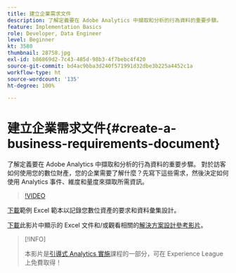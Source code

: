 ```yaml
---
title: 建立企業需求文件
description: 了解定義要在 Adobe Analytics 中擷取和分析的行為資料的重要步驟。
feature: Implementation Basics
role: Developer, Data Engineer
level: Beginner
kt: 3580
thumbnail: 28758.jpg
exl-id: b86869d2-7c43-485d-98b3-4f7bebc4f420
source-git-commit: bd4ac9bba3d240f571991d32dbe3b225a4452c1a
workflow-type: ht
source-wordcount: '135'
ht-degree: 100%

---
```


# 建立企業需求文件{#create-a-business-requirements-document}

了解定義要在 Adobe Analytics 中擷取和分析的行為資料的重要步驟。 對於訪客如何使用您的數位財產，您的企業需要了解什麼？先寫下這些需求，然後決定如何使用 Analytics 事件、維度和量度來擷取所需資訊。

>[!VIDEO](https://video.tv.adobe.com/v/28758/?quality=12)

[下載](assets/aa-implementation-playbook.xlsx)範例 Excel 範本以記錄您數位資產的要求和資料彙集設計。

[下載](assets/geometrixx-clothiers-brd-sdr.xlsx)此影片中顯示的 Excel 文件和/或觀看相關的[解決方案設計參考影片](creating-and-maintaining-an-sdr.md)。

>[!INFO]
>
> 本影片是[引導式 Analytics 實施](https://experienceleague.adobe.com/?recommended=Analytics-D-1-2019.1)課程的一部分，可在 Experience League 上免費取得！
